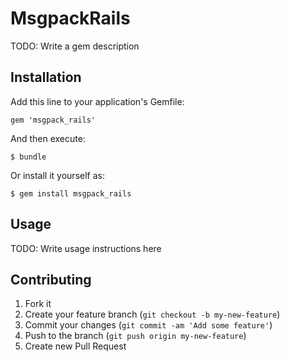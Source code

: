 # MsgpackRails

TODO: Write a gem description

## Installation

Add this line to your application's Gemfile:

    gem 'msgpack_rails'

And then execute:

    $ bundle

Or install it yourself as:

    $ gem install msgpack_rails

## Usage

TODO: Write usage instructions here

## Contributing

1. Fork it
2. Create your feature branch (`git checkout -b my-new-feature`)
3. Commit your changes (`git commit -am 'Add some feature'`)
4. Push to the branch (`git push origin my-new-feature`)
5. Create new Pull Request
